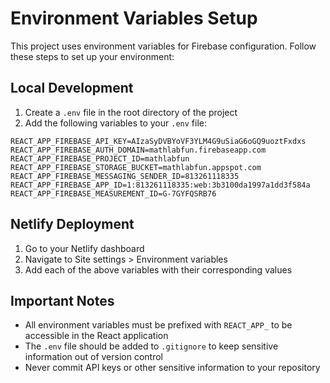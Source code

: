 # Environment Variables Setup

This project uses environment variables for Firebase configuration. Follow these steps to set up your environment:

## Local Development

1. Create a `.env` file in the root directory of the project
2. Add the following variables to your `.env` file:

```env
REACT_APP_FIREBASE_API_KEY=AIzaSyDVBYoVF3YLM4G9uSiaG6oGQ9uoztFxdxs
REACT_APP_FIREBASE_AUTH_DOMAIN=mathlabfun.firebaseapp.com
REACT_APP_FIREBASE_PROJECT_ID=mathlabfun
REACT_APP_FIREBASE_STORAGE_BUCKET=mathlabfun.appspot.com
REACT_APP_FIREBASE_MESSAGING_SENDER_ID=813261118335
REACT_APP_FIREBASE_APP_ID=1:813261118335:web:3b3100da1997a1dd3f584a
REACT_APP_FIREBASE_MEASUREMENT_ID=G-7GYFQSRB76
```

## Netlify Deployment

1. Go to your Netlify dashboard
2. Navigate to Site settings > Environment variables
3. Add each of the above variables with their corresponding values

## Important Notes

- All environment variables must be prefixed with `REACT_APP_` to be accessible in the React application
- The `.env` file should be added to `.gitignore` to keep sensitive information out of version control
- Never commit API keys or other sensitive information to your repository
